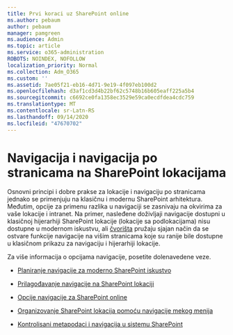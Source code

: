 ```yaml
---
title: Prvi koraci uz SharePoint online
ms.author: pebaum
author: pebaum
manager: pamgreen
ms.audience: Admin
ms.topic: article
ms.service: o365-administration
ROBOTS: NOINDEX, NOFOLLOW
localization_priority: Normal
ms.collection: Adm_O365
ms.custom: ''
ms.assetid: 7ae05f21-eb16-4d71-9e19-4f097eb100d2
ms.openlocfilehash: d3af1cd3d4b22bf62c5748b16b605eaff225a5b4
ms.sourcegitcommit: c6692ce0fa1358ec3529e59ca0ecdfdea4cdc759
ms.translationtype: MT
ms.contentlocale: sr-Latn-RS
ms.lasthandoff: 09/14/2020
ms.locfileid: "47670702"
---
```

# <a name="site-and-page-navigation-in-sharepoint-sites"></a>Navigacija i navigacija po stranicama na SharePoint lokacijama

Osnovni principi i dobre prakse za lokacije i navigaciju po stranicama jednako se primenjuju na klasičnu i modernu SharePoint arhitektura. Međutim, opcije za primenu razlika u navigaciji se zasnivaju na okvirima za vaše lokacije i intranet. Na primer, nasleđene doživljaji navigacije dostupni u klasičnoj hijerarhiji SharePoint lokacije (lokacije sa podlokacijama) nisu dostupne u modernom iskustvu, ali [čvorišta](https://support.office.com/article/fe26ae84-14b7-45b6-a6d1-948b3966427f) pružaju sjajan način da se ostvare funkcije navigacije na višim stranicama koje su ranije bile dostupne u klasičnom prikazu za navigaciju i hijerarhiji lokacije.

 Za više informacija o opcijama navigacije, posetite dolenavedene veze.

 - [Planiranje navigacije za moderno SharePoint iskustvo](https://docs.microsoft.com/sharepoint/plan-navigation-modern-experience)

- [Prilagođavanje navigacije na SharePoint lokaciji](https://support.office.com/article/customize-the-navigation-on-your-sharepoint-site-3cd61ae7-a9ed-4e1e-bf6d-4655f0bf25ca)

- [Opcije navigacije za SharePoint online](https://docs.microsoft.com/office365/enterprise/navigation-options-for-sharepoint-online)
 
- [Organizovanje SharePoint lokacija pomoću navigacije mekog menija](https://techcommunity.microsoft.com/t5/Microsoft-SharePoint-Blog/Organize-your-SharePoint-sites-with-megamenu-navigation-and-new/ba-p/328068)

- [Kontrolisani metapodaci i navigacija u sistemu SharePoint](https://docs.microsoft.com/sharepoint/dev/general-development/managed-metadata-and-navigation-in-sharepoint)


